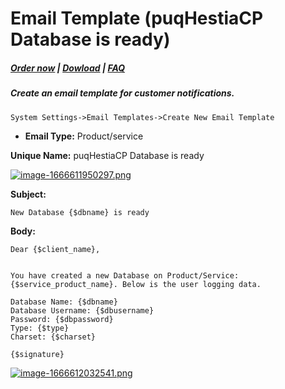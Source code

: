 # Email Template (puqHestiaCP Database is ready)

#####  [Order now](https://panel.puqcloud.com/index.php?rp=/store/whmcs-module-hestiacp) | [Dowload](https://download.puqcloud.com/WHMCS/servers/PUQ_WHMCS-HestiaCP/) | [FAQ](https://faq.puqcloud.com/)

##### Create an email template for customer notifications.

```
System Settings->Email Templates->Create New Email Template
```

- **Email Type:** Product/service

**Unique Name:** puqHestiaCP Database is ready

[![image-1666611950297.png](https://doc.puq.info/uploads/images/gallery/2022-10/scaled-1680-/image-1666611950297.png)](https://doc.puq.info/uploads/images/gallery/2022-10/image-1666611950297.png)

**Subject:**

```
New Database {$dbname} is ready
```

**Body:**

```
Dear {$client_name},


You have created a new Database on Product/Service: {$service_product_name}. Below is the user logging data.

Database Name: {$dbname}
Database Username: {$dbusername}
Password: {$dbpassword}
Type: {$type}
Charset: {$charset}

{$signature}
```

[![image-1666612032541.png](https://doc.puq.info/uploads/images/gallery/2022-10/scaled-1680-/image-1666612032541.png)](https://doc.puq.info/uploads/images/gallery/2022-10/image-1666612032541.png)